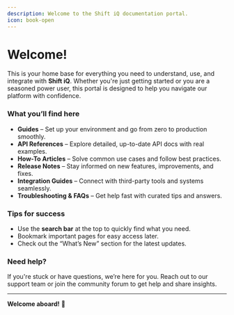 ```yaml
---
description: Welcome to the Shift iQ documentation portal.
icon: book-open
---
```


# Welcome!

This is your home base for everything you need to understand, use, and integrate with **Shift iQ**. Whether you're just getting started or you are a seasoned power user, this portal is designed to help you navigate our platform with confidence.

### What you’ll find here

* **Guides** – Set up your environment and go from zero to production smoothly.
* **API References** – Explore detailed, up-to-date API docs with real examples.
* **How-To Articles** – Solve common use cases and follow best practices.
* **Release Notes** – Stay informed on new features, improvements, and fixes.
* **Integration Guides** – Connect with third-party tools and systems seamlessly.
* **Troubleshooting & FAQs** – Get help fast with curated tips and answers.

### Tips for success

* Use the **search bar** at the top to quickly find what you need.
* Bookmark important pages for easy access later.
* Check out the “What’s New” section for the latest updates.

### Need help?

If you're stuck or have questions, we’re here for you. Reach out to our support team or join the community forum to get help and share insights.

***

**Welcome aboard!** 🌟
